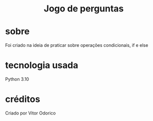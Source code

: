 <h1 align="center">Jogo de perguntas</h1>

# sobre

<p>Foi criado na ideia de praticar sobre operações condicionais, if e else</p>

# tecnologia usada

<p>Python 3.10</p>

# créditos
<p>Criado por Vitor Odorico</p>
